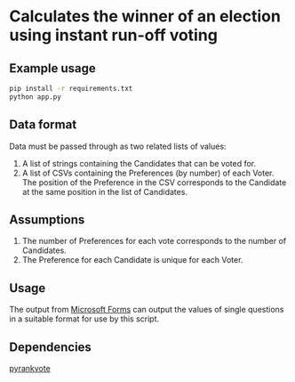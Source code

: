 # Calculates the winner of an election using instant run-off voting

## Example usage
```bash
pip install -r requirements.txt
python app.py
```

## Data format
Data must be passed through as two related lists of values:
1. A list of strings containing the Candidates that can be voted for.
2. A list of CSVs containing the Preferences (by number) of each Voter. 
The position of the Preference in the CSV corresponds to the Candidate at the same position in the list of Candidates.

## Assumptions
1. The number of Preferences for each vote corresponds to the number of Candidates. 
2. The Preference for each Candidate is unique for each Voter.

## Usage
The output from [Microsoft Forms](https://forms.office.com/) can output the values of single questions in a suitable format for use by this script.

## Dependencies
[pyrankvote](https://pypi.org/project/pyrankvote/)